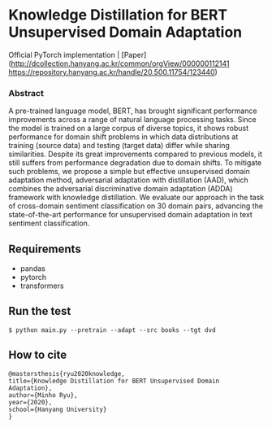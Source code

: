 # Knowledge Distillation for BERT Unsupervised Domain Adaptation

Official PyTorch implementation | [Paper](http://dcollection.hanyang.ac.kr/common/orgView/000000112141
https://repository.hanyang.ac.kr/handle/20.500.11754/123440)

### Abstract
A pre-trained language model, BERT, has brought significant performance improvements across a range of natural language processing tasks. Since the model is trained on a large corpus of diverse topics, it shows robust performance for domain shift problems in which data distributions at training (source data) and testing (target data) differ while sharing similarities. Despite its great improvements compared to previous models, it still suffers from performance degradation due to domain shifts. To mitigate such problems, we propose a simple but effective unsupervised domain adaptation method, adversarial adaptation with distillation (AAD), which combines the adversarial discriminative domain adaptation (ADDA) framework with knowledge distillation. We evaluate our approach in the task of cross-domain sentiment classification on 30 domain pairs, advancing the state-of-the-art performance for unsupervised domain adaptation in text sentiment classification.

## Requirements
- pandas
- pytorch
- transformers

## Run the test

```
$ python main.py --pretrain --adapt --src books --tgt dvd
```

## How to cite
```
@mastersthesis{ryu2020knowledge,
title={Knowledge Distillation for BERT Unsupervised Domain Adaptation},
author={Minho Ryu},
year={2020},
school={Hanyang University}
}
```
